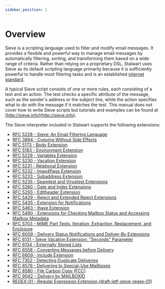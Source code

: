 ```yaml
---
sidebar_position: 1
---
```


# Overview

Sieve is a scripting language used to filter and modify email messages. It provides a flexible and powerful way to manage email messages by automatically filtering, sorting, and transforming them based on a wide range of criteria.  Rather than relying on a proprietary DSL, Stalwart uses Sieve as its default scripting language primarily because it is sufficiently powerful to handle most filtering tasks and is an established [internet standard](https://www.rfc-editor.org/rfc/rfc5228.html).

A typical Sieve script consists of one or more rules, each consisting of a test and an action. The test checks a specific attribute of the message, such as the sender's address or the subject line, while the action specifies what to do with the message if it matches the test. This manual does not cover how to write Sieve scripts but tutorials and examples can be found at [http://sieve.info](http://sieve.info).

The Sieve interpreter included in Stalwart supports the following extensions:

- [RFC 5228 - Sieve: An Email Filtering Language](https://datatracker.ietf.org/doc/html/rfc5228)
- [RFC 3894 - Copying Without Side Effects](https://datatracker.ietf.org/doc/html/rfc3894)
- [RFC 5173 - Body Extension](https://datatracker.ietf.org/doc/html/rfc5173)
- [RFC 5183 - Environment Extension](https://datatracker.ietf.org/doc/html/rfc5183)
- [RFC 5229 - Variables Extension](https://datatracker.ietf.org/doc/html/rfc5229)
- [RFC 5230 - Vacation Extension](https://datatracker.ietf.org/doc/html/rfc5230)
- [RFC 5231 - Relational Extension](https://datatracker.ietf.org/doc/html/rfc5231)
- [RFC 5232 - Imap4flags Extension](https://datatracker.ietf.org/doc/html/rfc5232)
- [RFC 5233 - Subaddress Extension](https://datatracker.ietf.org/doc/html/rfc5233)
- [RFC 5235 - Spamtest and Virustest Extensions](https://datatracker.ietf.org/doc/html/rfc5235)
- [RFC 5260 - Date and Index Extensions](https://datatracker.ietf.org/doc/html/rfc5260)
- [RFC 5293 - Editheader Extension](https://datatracker.ietf.org/doc/html/rfc5293)
- [RFC 5429 - Reject and Extended Reject Extensions](https://datatracker.ietf.org/doc/html/rfc5429)
- [RFC 5435 - Extension for Notifications](https://datatracker.ietf.org/doc/html/rfc5435)
- [RFC 5463 - Ihave Extension](https://datatracker.ietf.org/doc/html/rfc5463)
- [RFC 5490 - Extensions for Checking Mailbox Status and Accessing Mailbox Metadata](https://datatracker.ietf.org/doc/html/rfc5490)
- [RFC 5703 - MIME Part Tests, Iteration, Extraction, Replacement, and Enclosure](https://datatracker.ietf.org/doc/html/rfc5703)
- [RFC 6009 - Delivery Status Notifications and Deliver-By Extensions](https://datatracker.ietf.org/doc/html/rfc6009)
- [RFC 6131 - Sieve Vacation Extension: "Seconds" Parameter](https://datatracker.ietf.org/doc/html/rfc6131)
- [RFC 6134 - Externally Stored Lists](https://datatracker.ietf.org/doc/html/rfc6134)
- [RFC 6558 - Converting Messages before Delivery](https://datatracker.ietf.org/doc/html/rfc6558)
- [RFC 6609 - Include Extension](https://datatracker.ietf.org/doc/html/rfc6609)
- [RFC 7352 - Detecting Duplicate Deliveries](https://datatracker.ietf.org/doc/html/rfc7352)
- [RFC 8579 - Delivering to Special-Use Mailboxes](https://datatracker.ietf.org/doc/html/rfc8579)
- [RFC 8580 - File Carbon Copy (FCC)](https://datatracker.ietf.org/doc/html/rfc8580)
- [RFC 9042 - Delivery by MAILBOXID](https://datatracker.ietf.org/doc/html/rfc9042)
- [REGEX-01 - Regular Expression Extension (draft-ietf-sieve-regex-01)](https://www.ietf.org/archive/id/draft-ietf-sieve-regex-01.html)
